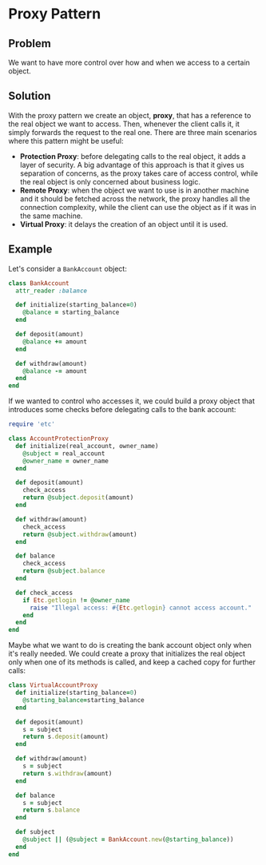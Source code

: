 # Proxy Pattern

## Problem
We want to have more control over how and when we access to a certain object.

## Solution
With the proxy pattern we create an object, **proxy**, that has a reference to the real object we want to access. Then, whenever the client calls it, it simply forwards the request to the real one. There are three main scenarios where this pattern might be useful:
* **Protection Proxy**: before delegating calls to the real object, it adds a layer of security. A big advantage of this approach is that it gives us separation of concerns, as the proxy takes care of access control, while the real object is only concerned about business logic.
* **Remote Proxy**: when the object we want to use is in another machine and it should be fetched across the network, the proxy handles all the connection complexity, while the client can use the object as if it was in the same machine.
* **Virtual Proxy**: it delays the creation of an object until it is used.

## Example
Let's consider a `BankAccount` object:

```ruby
class BankAccount
  attr_reader :balance

  def initialize(starting_balance=0)
    @balance = starting_balance
  end

  def deposit(amount)
    @balance += amount
  end

  def withdraw(amount)
    @balance -= amount
  end
end
```

If we wanted to control who accesses it, we could build a proxy object that introduces some checks before delegating calls to the bank account:

```ruby
require 'etc'

class AccountProtectionProxy
  def initialize(real_account, owner_name)
    @subject = real_account
    @owner_name = owner_name
  end

  def deposit(amount)
    check_access
    return @subject.deposit(amount)
  end

  def withdraw(amount)
    check_access
    return @subject.withdraw(amount)
  end

  def balance
    check_access
    return @subject.balance
  end

  def check_access
    if Etc.getlogin != @owner_name
      raise "Illegal access: #{Etc.getlogin} cannot access account."
    end
  end
end
```

Maybe what we want to do is creating the bank account object only when it's really needed. We could create a proxy that initializes the real object only when one of its methods is called, and keep a cached copy for further calls:

```ruby
class VirtualAccountProxy
  def initialize(starting_balance=0)
    @starting_balance=starting_balance
  end

  def deposit(amount)
    s = subject
    return s.deposit(amount)
  end

  def withdraw(amount)
    s = subject
    return s.withdraw(amount)
  end

  def balance
    s = subject
    return s.balance
  end

  def subject
    @subject || (@subject = BankAccount.new(@starting_balance))
  end
end
```
